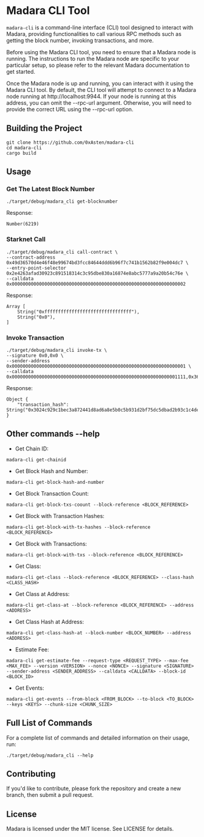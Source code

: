 # Madara CLI Tool

`madara-cli` is a command-line interface (CLI) tool designed to interact with Madara, providing functionalities to call various RPC methods such as getting the block number, invoking transactions, and more.

Before using the Madara CLI tool, you need to ensure that a Madara node is running. The instructions to run the Madara node are specific to your particular setup, so please refer to the relevant Madara documentation to get started.

Once the Madara node is up and running, you can interact with it using the Madara CLI tool. By default, the CLI tool will attempt to connect to a Madara node running at http://localhost:9944. If your node is running at this address, you can omit the --rpc-url argument. Otherwise, you will need to provide the correct URL using the --rpc-url option.

## Building the Project

```
git clone https://github.com/0xAsten/madara-cli
cd madara-cli
cargo build
```

## Usage

### Get The Latest Block Number

```
./target/debug/madara_cli get-blocknumber
```

Response:

```
Number(6219)
```

### Starknet Call

```
./target/debug/madara_cli call-contract \
--contract-address 0x49d36570d4e46f48e99674bd3fcc84644ddd6b96f7c741b1562b82f9e004dc7 \
--entry-point-selector 0x2e4263afad30923c891518314c3c95dbe830a16874e8abc5777a9a20b54c76e \
--calldata 0x0000000000000000000000000000000000000000000000000000000000000002
```

Response:

```
Array [
    String("0xffffffffffffffffffffffffffffffff"),
    String("0x0"),
]
```

### Invoke Transaction

```
./target/debug/madara_cli invoke-tx \
--signature 0x0,0x0 \
--sender-address 0x0000000000000000000000000000000000000000000000000000000000000001 \
--calldata 0x0000000000000000000000000000000000000000000000000000000000001111,0x36fa6de2810d05c3e1a0ebe23f60b9c2f4629bbead09e5a9704e1c5632630d5,0x0
```

Response:

```
Object {
    "transaction_hash": String("0x3024c929c1bec3a872441d8ad6a8e5b0c5b931d2bf75dc5dbad2b93c1c4dec0"),
}
```

## Other commands --help

- Get Chain ID:

```
madara-cli get-chainid
```

- Get Block Hash and Number:

```
madara-cli get-block-hash-and-number
```

- Get Block Transaction Count:

```
madara-cli get-block-txs-coount --block-reference <BLOCK_REFERENCE>
```

- Get Block with Transaction Hashes:

```
madara-cli get-block-with-tx-hashes --block-reference <BLOCK_REFERENCE>
```

- Get Block with Transactions:

```
madara-cli get-block-with-txs --block-reference <BLOCK_REFERENCE>
```

- Get Class:

```
madara-cli get-class --block-reference <BLOCK_REFERENCE> --class-hash <CLASS_HASH>
```

- Get Class at Address:

```
madara-cli get-class-at --block-reference <BLOCK_REFERENCE> --address <ADDRESS>
```

- Get Class Hash at Address:

```
madara-cli get-class-hash-at --block-number <BLOCK_NUMBER> --address <ADDRESS>
```

- Estimate Fee:

```
madara-cli get-estimate-fee --request-type <REQUEST_TYPE> --max-fee <MAX_FEE> --version <VERSION> --nonce <NONCE> --signature <SIGNATURE> --sender-address <SENDER_ADDRESS> --calldata <CALLDATA> --block-id <BLOCK_ID>
```

- Get Events:

```
madara-cli get-events --from-block <FROM_BLOCK> --to-block <TO_BLOCK> --keys <KEYS> --chunk-size <CHUNK_SIZE>
```

## Full List of Commands

For a complete list of commands and detailed information on their usage, run:

```
./target/debug/madara_cli --help
```

## Contributing

If you'd like to contribute, please fork the repository and create a new branch, then submit a pull request.

## License

Madara is licensed under the MIT license. See LICENSE for details.
